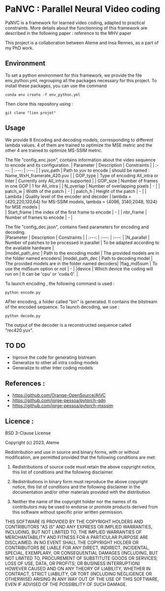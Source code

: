 # PaNVC : Parallel Neural Video coding
PaNVC is a framework for learned video coding, adapted to practical constraints. 
More details about the functionning of this framework are described in the following paper : 
reference to the MHV paper

This project is a collaboration between Ateme and Insa Rennes, as a part of my PhD work.
## Environment  
To set a python environment for this framework, we provide the file env_python.yml, regrouping all the packages necessary for this project. 
To install these packages, you can use the command 
```
conda env create -f env_python.yml
```
Then clone this repository  using : 
```
git clone "lien projet"
```

## Usage 
We provide 8 Encoding and decoding models, corresponding to different lambda values. 4 of them are trained to optimize the MSE metric and the other 4 are trained to optimize MS-SSIM metric.  

The file "config_enc.json", contains information about the video sequence to encode and its configuration.
| Parameter   | Description                                | Constraints                                                                                   |
| :---:       |     :---:                                  | :---:                                                                                         |
| yuv_path    | Path to yuv to encode                      | should be named : Name_WxH_framerate_420.yuv                                                  |
| GOP_type    | Type of encoding All_intra or Inter        | Currently only All_intra is supported                                                         |
| GOP_size    | Number of frames in one GOP                |  1 for All_intra                                                                              |
| N_overlap   | Number of overlapping pixels               |       -                                                                                       |
| patch_w     | Width of the patch                         |       -                                                                                       |
| patch_h     | Height of the patch                        |       -                                                                                       |
| Lambda      | Quality level of the encoder and decoder   | lambda = {420,220,120,64} for MS-SSIM models, lambda = {4096, 3140,2048, 1024} for MSE models |     
| Start_frame | the index of the first frame to encode     |       -                                                                                       |
| nbr_frame   | Number of frames to encode                 |       -                                                                                       |

The file "config_dec.json", contains fixed parameters for encoding and decoding.  
|Parameter          | Description                                    | Constraints                                         |
| :---:             | :---:                                          | :---:                                               |
|N_parallel         | Number of patches to be processed in parallel  | To be adapted according to the available hardware   |     
|model_path_enc     | Path to the encoding model                     | The provided models are in the folder named encoders|
|model_path_dec     | Path to decoding model                         | The provided models are in the folder named decoders|
|flag_md5sum        | To use the md5sum option or not                |                         -                           |
|device             | Which device the coding will run on            | It can be 'cpu' or 'cuda:0'.                        |

To launch encoding , the following command is used : 

```
python encode.py 
```
AFter encoding,  a folder called "bin" is generated. It contains the bitstream of the encoded sequence. 
To launch decoding, we use :
```
python decode.py 
```
The output of the decoder is a reconstructed sequence called "rec420.yuv".

## TO DO  
 - Inprove the code for generating bistream
 - Generalize to other all intra coding models
 - Generalize to other Inter coding models

## References : 
- https://github.com/Orange-OpenSource/AIVC
- https://github.com/jorge-pessoa/pytorch-gdn
- https://github.com/jorge-pessoa/pytorch-msssim

## Licence :
BSD 3-Clause License

Copyright (c) 2023, Ateme

Redistribution and use in source and binary forms, with or without
modification, are permitted provided that the following conditions are met:

1. Redistributions of source code must retain the above copyright notice, this
   list of conditions and the following disclaimer.

2. Redistributions in binary form must reproduce the above copyright notice,
   this list of conditions and the following disclaimer in the documentation
   and/or other materials provided with the distribution.

3. Neither the name of the copyright holder nor the names of its
   contributors may be used to endorse or promote products derived from
   this software without specific prior written permission.

THIS SOFTWARE IS PROVIDED BY THE COPYRIGHT HOLDERS AND CONTRIBUTORS "AS IS"
AND ANY EXPRESS OR IMPLIED WARRANTIES, INCLUDING, BUT NOT LIMITED TO, THE
IMPLIED WARRANTIES OF MERCHANTABILITY AND FITNESS FOR A PARTICULAR PURPOSE ARE
DISCLAIMED. IN NO EVENT SHALL THE COPYRIGHT HOLDER OR CONTRIBUTORS BE LIABLE
FOR ANY DIRECT, INDIRECT, INCIDENTAL, SPECIAL, EXEMPLARY, OR CONSEQUENTIAL
DAMAGES (INCLUDING, BUT NOT LIMITED TO, PROCUREMENT OF SUBSTITUTE GOODS OR
SERVICES; LOSS OF USE, DATA, OR PROFITS; OR BUSINESS INTERRUPTION) HOWEVER
CAUSED AND ON ANY THEORY OF LIABILITY, WHETHER IN CONTRACT, STRICT LIABILITY,
OR TORT (INCLUDING NEGLIGENCE OR OTHERWISE) ARISING IN ANY WAY OUT OF THE USE
OF THIS SOFTWARE, EVEN IF ADVISED OF THE POSSIBILITY OF SUCH DAMAGE.
